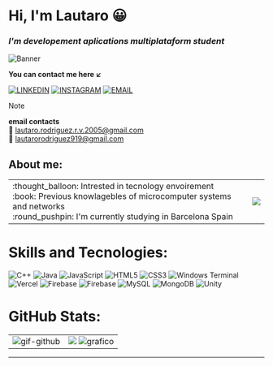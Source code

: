 # Hi, I'm Lautaro :grinning:
### ***I'm developement aplications multiplataform student***
![Banner](https://i.imgur.com/N0Aih0B.jpeg)

**You can contact me here :arrow_lower_left:**</br>

[![LINKEDIN](https://img.shields.io/badge/LinkedIn-0077B5?style=for-the-badge)](https://www.linkedin.com/in/lautaro-rodriguez-b87237329/) [![INSTAGRAM](https://img.shields.io/badge/INSTAGRAM-purple?style=for-the-badge)](https://www.instagram.com/h0raaaa/) [![EMAIL](https://img.shields.io/badge/EMAIL-grey?style=for-the-badge)](https://mail.google.com/mail/u/0/?ogbl#inbox?compose=GTvVlcSHwsFDFJTpQjsTHzGdsVHmwkZpBgPTQZLdhSVFWvnFhXGCkRRQCFKkXZjwvwGFFvkDwNHXq)

>[!NOTE]
>**email contacts** </br>
>:e-mail: lautaro.rodriguez.r.v.2005@gmail.com </br>
>:e-mail: lautarorodriguez919@gmail.com </br>

## About me:
<table>
  <tr>
    <td> 
      :thought_balloon: Intrested in tecnology envoirement </br>
      :book:  Previous knowlagebles of microcomputer systems and networks </br>
      :round_pushpin:  I'm currently studying in Barcelona Spain </br>
    </td>
      <td>
        <a href="https://www.google.com/maps/place//data=!4m2!3m1!1s0x12a4bcfdad2100a9:0x3c4e7db0a61a83e0?sa=X&ved=1t:8290&ictx=111">
        <img src = "https://www.google.com/maps/vt/data=dKMjkDYx8X_S9VVKjURcaI4AVycx_9-sKUYh7nxVXjigZA_nwp-Rto-0_rdxZmSxPq1KcRam10DWrxJGKu3dqwylLh0gtyzjTOBPlXZfud71vXBU98fE4OBSo_m_myfbsWBrpo2tyuX_ttxfPAH2g8d99vu_TyXLefaY0otIJkbvO8niIQ&w=227&h=80">
        </a>
      </td>
  </tr>
  <tr>
  </tr>
</table>

# Skills and Tecnologies:
![C++](https://img.shields.io/badge/c++-%2300599C.svg?style=for-the-badge&logo=c%2B%2B&logoColor=white) ![Java](https://img.shields.io/badge/java-%23ED8B00.svg?style=for-the-badge&logo=openjdk&logoColor=white) ![JavaScript](https://img.shields.io/badge/javascript-%23323330.svg?style=for-the-badge&logo=javascript&logoColor=%23F7DF1E) ![HTML5](https://img.shields.io/badge/html5-%23E34F26.svg?style=for-the-badge&logo=html5&logoColor=white) ![CSS3](https://img.shields.io/badge/css3-%231572B6.svg?style=for-the-badge&logo=css3&logoColor=white) ![Windows Terminal](https://img.shields.io/badge/Windows%20Terminal-%234D4D4D.svg?style=for-the-badge&logo=windows-terminal&logoColor=white) ![Vercel](https://img.shields.io/badge/vercel-%23000000.svg?style=for-the-badge&logo=vercel&logoColor=white) ![Firebase](https://img.shields.io/badge/firebase-%23039BE5.svg?style=for-the-badge&logo=firebase) ![Firebase](https://img.shields.io/badge/firebase-a08021?style=for-the-badge&logo=firebase&logoColor=ffcd34) ![MySQL](https://img.shields.io/badge/mysql-4479A1.svg?style=for-the-badge&logo=mysql&logoColor=white) ![MongoDB](https://img.shields.io/badge/MongoDB-%234ea94b.svg?style=for-the-badge&logo=mongodb&logoColor=white) ![Unity](https://img.shields.io/badge/unity-%23000000.svg?style=for-the-badge&logo=unity&logoColor=white)

# GitHub Stats:
<table>
  <tr>
    <td>
      <img src="https://media4.giphy.com/media/v1.Y2lkPTc5MGI3NjExNnE0NmlibnhobG1vaWFyeWd5endoZTlrNzN2MzZjY2ZiZGNsM21kbyZlcD12MV9pbnRlcm5hbF9naWZfYnlfaWQmY3Q9Zw/78XCFBGOlS6keY1Bil/giphy.gif" alt="gif-github">
    </td>
    <td>
      <img src ="https://github-readme-stats.vercel.app/api/top-langs/?username=lautarorodriguez919&theme=merko&hide_border=false&include_all_commits=false&count_private=false&layout=compact">
      <img src="https://github-readme-stats.vercel.app/api?username=lautarorodriguez919&theme=merko&hide_border=false&include_all_commits=false&count_private=false" alt="grafico">
    </td>
  </tr>
</table>

---
